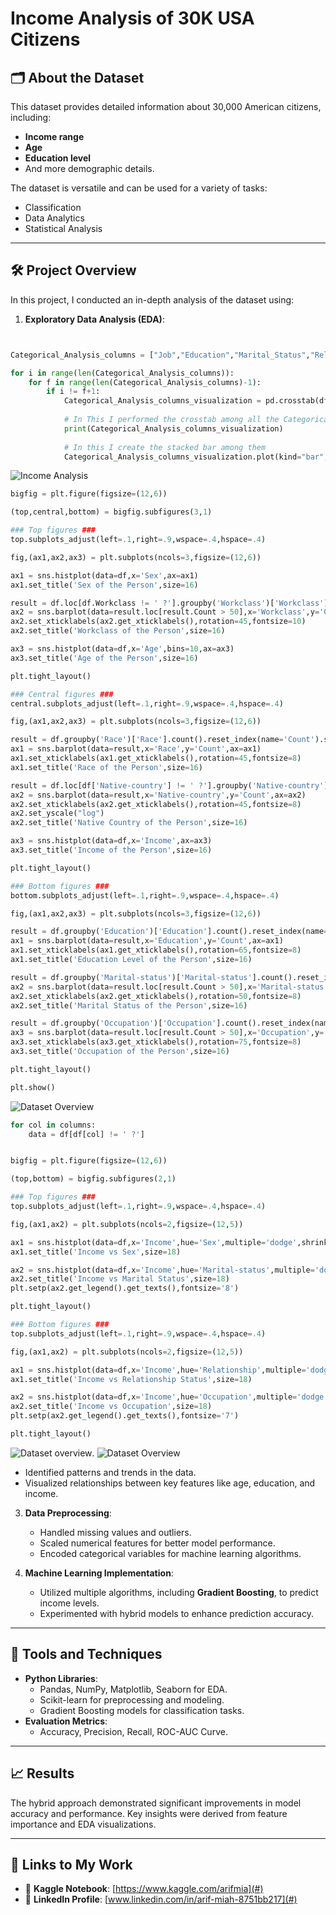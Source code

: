 # **Income Analysis of 30K USA Citizens**  

## 🗂️ **About the Dataset**  
This dataset provides detailed information about 30,000 American citizens, including:  
- **Income range**  
- **Age**  
- **Education level**  
- And more demographic details.  

The dataset is versatile and can be used for a variety of tasks:  
- Classification  
- Data Analytics  
- Statistical Analysis  

---

## 🛠️ **Project Overview**  
In this project, I conducted an in-depth analysis of the dataset using:  
1. **Exploratory Data Analysis (EDA)**:
```python


Categorical_Analysis_columns = ["Job","Education","Marital_Status","Relationship","Race","Gender"]

for i in range(len(Categorical_Analysis_columns)):
    for f in range(len(Categorical_Analysis_columns)-1):
        if i != f+1:
            Categorical_Analysis_columns_visualization = pd.crosstab(df[Categorical_Analysis_columns[i]],df[Categorical_Analysis_columns[f+1]])
            
            # In This I performed the crosstab among all the Categorical-Categorical columns 
            print(Categorical_Analysis_columns_visualization)
            
            # In this I create the stacked bar among them 
            Categorical_Analysis_columns_visualization.plot(kind="bar",stacked=True)

   ```
![Income Analysis](https://github.com/Arif-miad/Income-Analysis-of-30K-USA-Citizens/blob/main/Arif4.png)
```python
bigfig = plt.figure(figsize=(12,6))

(top,central,bottom) = bigfig.subfigures(3,1)

### Top figures ###
top.subplots_adjust(left=.1,right=.9,wspace=.4,hspace=.4)

fig,(ax1,ax2,ax3) = plt.subplots(ncols=3,figsize=(12,6))

ax1 = sns.histplot(data=df,x='Sex',ax=ax1)
ax1.set_title('Sex of the Person',size=16)

result = df.loc[df.Workclass != ' ?'].groupby('Workclass')['Workclass'].count().reset_index(name='Count').sort_values('Count',ascending=False)
ax2 = sns.barplot(data=result.loc[result.Count > 50],x='Workclass',y='Count',ax=ax2)
ax2.set_xticklabels(ax2.get_xticklabels(),rotation=45,fontsize=10)
ax2.set_title('Workclass of the Person',size=16)

ax3 = sns.histplot(data=df,x='Age',bins=10,ax=ax3)
ax3.set_title('Age of the Person',size=16)

plt.tight_layout()

### Central figures ###
central.subplots_adjust(left=.1,right=.9,wspace=.4,hspace=.4)

fig,(ax1,ax2,ax3) = plt.subplots(ncols=3,figsize=(12,6))

result = df.groupby('Race')['Race'].count().reset_index(name='Count').sort_values('Count',ascending=False)
ax1 = sns.barplot(data=result,x='Race',y='Count',ax=ax1)
ax1.set_xticklabels(ax1.get_xticklabels(),rotation=45,fontsize=8)
ax1.set_title('Race of the Person',size=16)

result = df.loc[df['Native-country'] != ' ?'].groupby('Native-country')['Native-country'].count().reset_index(name='Count').sort_values('Count',ascending=False).head(6)
ax2 = sns.barplot(data=result,x='Native-country',y='Count',ax=ax2)
ax2.set_xticklabels(ax2.get_xticklabels(),rotation=45,fontsize=8)
ax2.set_yscale("log")
ax2.set_title('Native Country of the Person',size=16)

ax3 = sns.histplot(data=df,x='Income',ax=ax3)
ax3.set_title('Income of the Person',size=16)

plt.tight_layout()

### Bottom figures ###
bottom.subplots_adjust(left=.1,right=.9,wspace=.4,hspace=.4)

fig,(ax1,ax2,ax3) = plt.subplots(ncols=3,figsize=(12,6))

result = df.groupby('Education')['Education'].count().reset_index(name='Count').sort_values('Count',ascending=False)
ax1 = sns.barplot(data=result,x='Education',y='Count',ax=ax1)
ax1.set_xticklabels(ax1.get_xticklabels(),rotation=65,fontsize=8)
ax1.set_title('Education Level of the Person',size=16)

result = df.groupby('Marital-status')['Marital-status'].count().reset_index(name='Count').sort_values('Count',ascending=False)
ax2 = sns.barplot(data=result.loc[result.Count > 50],x='Marital-status',y='Count',ax=ax2)
ax2.set_xticklabels(ax2.get_xticklabels(),rotation=50,fontsize=8)
ax2.set_title('Marital Status of the Person',size=16)

result = df.groupby('Occupation')['Occupation'].count().reset_index(name='Count').sort_values('Count',ascending=False)
ax3 = sns.barplot(data=result.loc[result.Count > 50],x='Occupation',y='Count',ax=ax3)
ax3.set_xticklabels(ax3.get_xticklabels(),rotation=75,fontsize=8)
ax3.set_title('Occupation of the Person',size=16)

plt.tight_layout()

plt.show()
```
![Dataset Overview](https://github.com/Arif-miad/Income-Analysis-of-30K-USA-Citizens/blob/main/Arif6.png)

```python
for col in columns:
    data = df[df[col] != ' ?']


bigfig = plt.figure(figsize=(12,6))

(top,bottom) = bigfig.subfigures(2,1)

### Top figures ###
top.subplots_adjust(left=.1,right=.9,wspace=.4,hspace=.4)

fig,(ax1,ax2) = plt.subplots(ncols=2,figsize=(12,5))

ax1 = sns.histplot(data=df,x='Income',hue='Sex',multiple='dodge',shrink=.7,ax=ax1)
ax1.set_title('Income vs Sex',size=18)

ax2 = sns.histplot(data=df,x='Income',hue='Marital-status',multiple='dodge',shrink=.7,ax=ax2)
ax2.set_title('Income vs Marital Status',size=18)
plt.setp(ax2.get_legend().get_texts(),fontsize='8') 

plt.tight_layout()

### Bottom figures ###
top.subplots_adjust(left=.1,right=.9,wspace=.4,hspace=.4)

fig,(ax1,ax2) = plt.subplots(ncols=2,figsize=(12,5))

ax1 = sns.histplot(data=df,x='Income',hue='Relationship',multiple='dodge',shrink=.7,ax=ax1)
ax1.set_title('Income vs Relationship Status',size=18)

ax2 = sns.histplot(data=df,x='Income',hue='Occupation',multiple='dodge',shrink=.7,ax=ax2)
ax2.set_title('Income vs Occupation',size=18)
plt.setp(ax2.get_legend().get_texts(),fontsize='7') 

plt.tight_layout()
```
![Dataset overview](https://github.com/Arif-miad/Income-Analysis-of-30K-USA-Citizens/blob/main/Arif7.png).
![Dataset Overview](https://github.com/Arif-miad/Income-Analysis-of-30K-USA-Citizens/blob/main/Arif8.png)




   - Identified patterns and trends in the data.  
   - Visualized relationships between key features like age, education, and income.  

3. **Data Preprocessing**:  
   - Handled missing values and outliers.  
   - Scaled numerical features for better model performance.  
   - Encoded categorical variables for machine learning algorithms.  

4. **Machine Learning Implementation**:  
   - Utilized multiple algorithms, including **Gradient Boosting**, to predict income levels.  
   - Experimented with hybrid models to enhance prediction accuracy.  

---

## 🔧 **Tools and Techniques**  
- **Python Libraries**:  
  - Pandas, NumPy, Matplotlib, Seaborn for EDA.  
  - Scikit-learn for preprocessing and modeling.  
  - Gradient Boosting models for classification tasks.  
- **Evaluation Metrics**:  
  - Accuracy, Precision, Recall, ROC-AUC Curve.  

---

## 📈 **Results**  
The hybrid approach demonstrated significant improvements in model accuracy and performance. Key insights were derived from feature importance and EDA visualizations.  

---

## 🔗 **Links to My Work**  
- 📘 **Kaggle Notebook**: [https://www.kaggle.com/arifmia](#)  
- 💼 **LinkedIn Profile**: [www.linkedin.com/in/arif-miah-8751bb217](#)  

